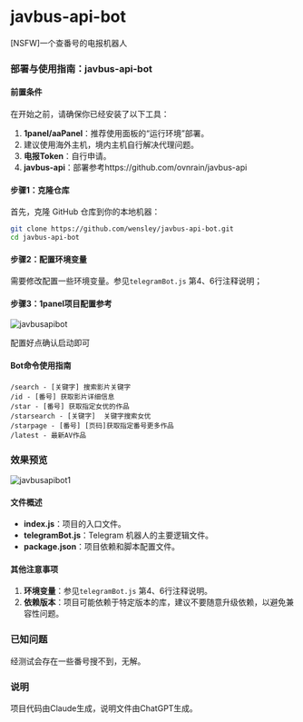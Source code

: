 # javbus-api-bot
[NSFW]一个查番号的电报机器人

### 部署与使用指南：javbus-api-bot


#### 前置条件

在开始之前，请确保你已经安装了以下工具：

1. **1panel/aaPanel**：推荐使用面板的“运行环境”部署。
2. 建议使用海外主机，境内主机自行解决代理问题。
3. **电报Token**：自行申请。
4. **javbus-api**：部署参考https://github.com/ovnrain/javbus-api
   

#### 步骤1：克隆仓库

首先，克隆 GitHub 仓库到你的本地机器：

```sh
git clone https://github.com/wensley/javbus-api-bot.git
cd javbus-api-bot
```

#### 步骤2：配置环境变量

需要修改配置一些环境变量。参见`telegramBot.js` 第4、6行注释说明；

#### 步骤3：1panel项目配置参考
![javbusapibot](https://github.com/user-attachments/assets/b5b60974-9af1-4070-ad41-94afb6e8a871)


配置好点确认启动即可

#### Bot命令使用指南

```
/search - [关键字] 搜索影片关键字
/id - [番号] 获取影片详细信息
/star - [番号] 获取指定女优的作品
/starsearch - [关键字]  关键字搜索女优
/starpage - [番号] [页码]获取指定番号更多作品
/latest - 最新AV作品
```
### 效果预览
![javbusapibot1](https://github.com/user-attachments/assets/3a8955c6-c19a-46fe-91d2-4ef962bc2a8f)


#### 文件概述

- **index.js**：项目的入口文件。
- **telegramBot.js**：Telegram 机器人的主要逻辑文件。
- **package.json**：项目依赖和脚本配置文件。

#### 其他注意事项

1. **环境变量**：参见`telegramBot.js` 第4、6行注释说明。
2. **依赖版本**：项目可能依赖于特定版本的库，建议不要随意升级依赖，以避免兼容性问题。

### 已知问题

经测试会存在一些番号搜不到，无解。

### 说明

项目代码由Claude生成，说明文件由ChatGPT生成。
